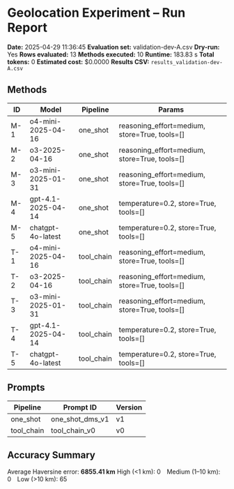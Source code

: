 # Geolocation Experiment – Run Report

**Date:** 2025-04-29 11:36:45
**Evaluation set:** validation-dev-A.csv
**Dry-run:** Yes
**Rows evaluated:** 13
**Methods executed:** 10
**Runtime:** 183.83 s
**Total tokens:** 0
**Estimated cost:** $0.0000
**Results CSV:** `results_validation-dev-A.csv`

## Methods
| ID | Model | Pipeline | Params |
|---|---|---|---|
| M-1 | o4-mini-2025-04-16 | one_shot | reasoning_effort=medium, store=True, tools=[] |
| M-2 | o3-2025-04-16 | one_shot | reasoning_effort=medium, store=True, tools=[] |
| M-3 | o3-mini-2025-01-31 | one_shot | reasoning_effort=medium, store=True, tools=[] |
| M-4 | gpt-4.1-2025-04-14 | one_shot | temperature=0.2, store=True, tools=[] |
| M-5 | chatgpt-4o-latest | one_shot | temperature=0.2, store=True, tools=[] |
| T-1 | o4-mini-2025-04-16 | tool_chain | reasoning_effort=medium, store=True, tools=[] |
| T-2 | o3-2025-04-16 | tool_chain | reasoning_effort=medium, store=True, tools=[] |
| T-3 | o3-mini-2025-01-31 | tool_chain | reasoning_effort=medium, store=True, tools=[] |
| T-4 | gpt-4.1-2025-04-14 | tool_chain | temperature=0.2, store=True, tools=[] |
| T-5 | chatgpt-4o-latest | tool_chain | temperature=0.2, store=True, tools=[] |

## Prompts
| Pipeline | Prompt ID | Version |
|---|---|---|
| one_shot | one_shot_dms_v1 | v1 |
| tool_chain | tool_chain_v0 | v0 |

## Accuracy Summary
Average Haversine error: **6855.41 km**
High (<1 km): 0 Medium (1–10 km): 0 Low (>10 km): 65